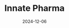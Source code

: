 ---  
layout: startup_page  
title: "Innate Pharma"  
id: "innatepharma.com"  
permalink: "/innatepharmainnatepharma.com12062024/"  
website: "https://www.innate-pharma.com/"  
funding_round: ""  
funding_amount: "$7.9M"  
investors: "Institute for Follicular Lymphoma Innovation (IFLI)"  
about: "Innate Pharma is a clinical-stage biotechnology company developing immunotherapies for cancer patients. Their innovative approach uses the innate immune system via therapeutic antibodies and the ANKET® platform. The company is focused on developing treatments for various types of lymphoma and other cancers."  
markets: "Biotechnology, Immunotherapy, Oncology"  
hq: "Marseille, Provence-Alpes-Côte d'Azur, France"  
founded_year: "1999"  
linkedin: "https://www.linkedin.com/company/innate-pharma/"  
twitter: "https://twitter.com/InnatePharma"  
instagram: ""  
facebook: ""  
crunchbase: "https://www.crunchbase.com/organization/innate-pharma?utm_source=linkedin&utm_medium=referral&utm_campaign=linkedin_companies&utm_content=profile_cta_anon&trk=funding_crunchbase"  
pitchbook: "https://pitchbook.com/profiles/company/13465-09"  

date_display: "06-Dec-2024"  
date: "2024-12-06"

# SEO Optimization  
meta_title: "Innate Pharma -  Funding ($7.9M)"  
meta_description: "Innate Pharma, Innate Pharma is a clinical-stage biotechnology company developing immunotherapies for cancer patients. Their innovative approach uses the innate immu..."  
meta_keywords: "Innate Pharma, Biotechnology, Immunotherapy, Oncology,  funding"  
canonical_url: "https://startup.projectstartups.com/innatepharmainnatepharma.com12062024/"  
---